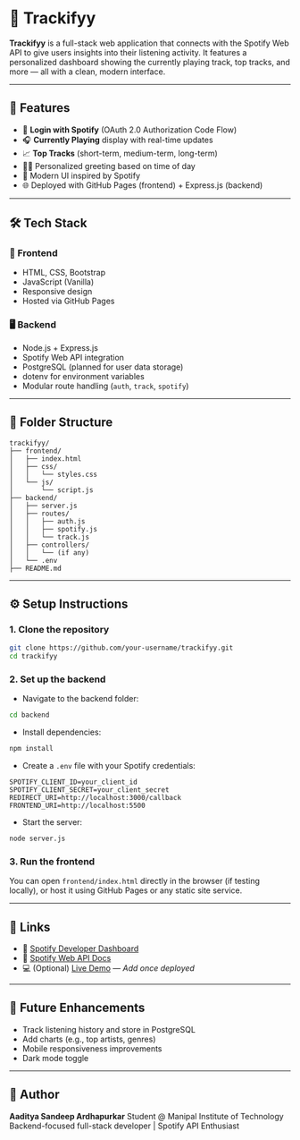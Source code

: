 # 🎵 Trackifyy

**Trackifyy** is a full-stack web application that connects with the Spotify Web API to give users insights into their listening activity. It features a personalized dashboard showing the currently playing track, top tracks, and more — all with a clean, modern interface.

---

## 🚀 Features

* 🔐 **Login with Spotify** (OAuth 2.0 Authorization Code Flow)
* 🎧 **Currently Playing** display with real-time updates
* 📈 **Top Tracks** (short-term, medium-term, long-term)
* 🧑‍💻 Personalized greeting based on time of day
* 🎨 Modern UI inspired by Spotify
* 🌐 Deployed with GitHub Pages (frontend) + Express.js (backend)

---

## 🛠️ Tech Stack

### 🧩 Frontend

* HTML, CSS, Bootstrap
* JavaScript (Vanilla)
* Responsive design
* Hosted via GitHub Pages

### 🖥️ Backend

* Node.js + Express.js
* Spotify Web API integration
* PostgreSQL (planned for user data storage)
* dotenv for environment variables
* Modular route handling (`auth`, `track`, `spotify`)

---

## 📁 Folder Structure

```
trackifyy/
├── frontend/
│   ├── index.html
│   ├── css/
│   │   └── styles.css
│   └── js/
│       └── script.js
├── backend/
│   ├── server.js
│   ├── routes/
│   │   ├── auth.js
│   │   ├── spotify.js
│   │   └── track.js
│   ├── controllers/
│   │   └── (if any)
│   └── .env
├── README.md
```

---

## ⚙️ Setup Instructions

### 1. Clone the repository

```bash
git clone https://github.com/your-username/trackifyy.git
cd trackifyy
```

### 2. Set up the backend

* Navigate to the backend folder:

```bash
cd backend
```

* Install dependencies:

```bash
npm install
```

* Create a `.env` file with your Spotify credentials:

```
SPOTIFY_CLIENT_ID=your_client_id
SPOTIFY_CLIENT_SECRET=your_client_secret
REDIRECT_URI=http://localhost:3000/callback
FRONTEND_URI=http://localhost:5500
```

* Start the server:

```bash
node server.js
```

### 3. Run the frontend

You can open `frontend/index.html` directly in the browser (if testing locally), or host it using GitHub Pages or any static site service.

---

## 🔗 Links

* 🔑 [Spotify Developer Dashboard](https://developer.spotify.com/dashboard/)
* 📄 [Spotify Web API Docs](https://developer.spotify.com/documentation/web-api/)
* 💻 (Optional) [Live Demo](#) — *Add once deployed*

---

## 📌 Future Enhancements

* Track listening history and store in PostgreSQL
* Add charts (e.g., top artists, genres)
* Mobile responsiveness improvements
* Dark mode toggle

---

## 🙌 Author

**Aaditya Sandeep Ardhapurkar**
Student @ Manipal Institute of Technology
Backend-focused full-stack developer | Spotify API Enthusiast

